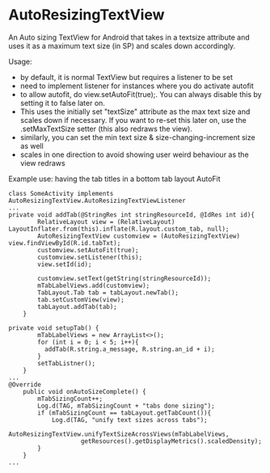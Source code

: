 # AutoResizingTextView
An Auto sizing TextView for Android that takes in a textsize attribute and uses it as a maximum text size (in SP) and scales down accordingly.

Usage:

- by default, it is normal TextView but requires a listener to be set
- need to implement listener for instances where you do activate autofit
- to allow autofit, do view.setAutoFit(true);. You can always disable this by setting it to false later on.
- This uses the initially set "textSize" attribute as the max text size and scales down if necessary. If you want to re-set this later on, use the .setMaxTextSize setter (this also redraws the view).
- similarly, you can set the min text size & size-changing-increment size as well
- scales in one direction to avoid showing user weird behaviour as the view redraws

Example use: having the tab titles in a bottom tab layout AutoFit

```
class SomeActivity implements AutoResizingTextView.AutoResizingTextViewListener
...
private void addTab(@StringRes int stringResourceId, @IdRes int id){
        RelativeLayout view = (RelativeLayout) LayoutInflater.from(this).inflate(R.layout.custom_tab, null);
        AutoResizingTextView customview = (AutoResizingTextView) view.findViewById(R.id.tabTxt);
        customview.setAutoFit(true);
        customview.setListener(this);
        view.setId(id);

        customview.setText(getString(stringResourceId));
        mTabLabelViews.add(customview);
        TabLayout.Tab tab = tabLayout.newTab();
        tab.setCustomView(view);
        tabLayout.addTab(tab);
    }

private void setupTab() {
        mTabLabelViews = new ArrayList<>();
        for (int i = 0; i < 5; i++){
          addTab(R.string.a_message, R.string.an_id + i);  
        }
        setTabListner();
    }
...
@Override
    public void onAutoSizeComplete() {
        mTabSizingCount++;
        Log.d(TAG, mTabSizingCount + "tabs done sizing");
        if (mTabSizingCount == tabLayout.getTabCount()){
            Log.d(TAG, "unify text sizes across tabs");
            AutoResizingTextView.unifyTextSizeAcrossViews(mTabLabelViews,
                    getResources().getDisplayMetrics().scaledDensity);
        }
    }
...
```
